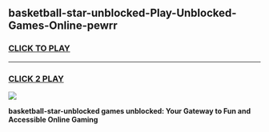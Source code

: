 
## basketball-star-unblocked-Play-Unblocked-Games-Online-pewrr
<h3>
<a href="https://premium76.site?title=basketball-star-unblocked&ref=25A">CLICK TO PLAY</a></h3>
<hr>

<h3>
<a href="https://premium76.site?title=basketball-star-unblocked&ref=25A">CLICK 2 PLAY</a>
  
</h3>

<a href="https://premium76.site?title=basketball-star-unblocked&ref=25A"><img src="https://clearcache.store/games.png"></a>


**basketball-star-unblocked games unblocked: Your Gateway to Fun and Accessible Online Gaming**
